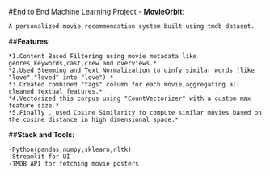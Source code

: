 #End to End Machine Learning Project - **MovieOrbit**:
```
A personalized movie recommendation system built using tmdb dataset.
```

##**Features**: 
```
*1.Content Based Filtering using movie metadata like genres,keywords,cast,crew and overviews.*
*2.Used Stemming and Text Normalization to uinfy similar words (like "love","loved" into "love").*
*3.Created combined "tags" column for each movie,aggregating all cleaned textual features.*
*4.Vectorized this corpus using "CountVectorizer" with a custom max feature size.*
*5.Finally , used Cosine Similarity to compute similar movies based on the cosine distance in high dimensional space.*
```


##**Stack and Tools:**
```
-Python(pandas,numpy,sklearn,nltk)
-Streamlit for UI
-TMDB API for fetching movie posters
```
